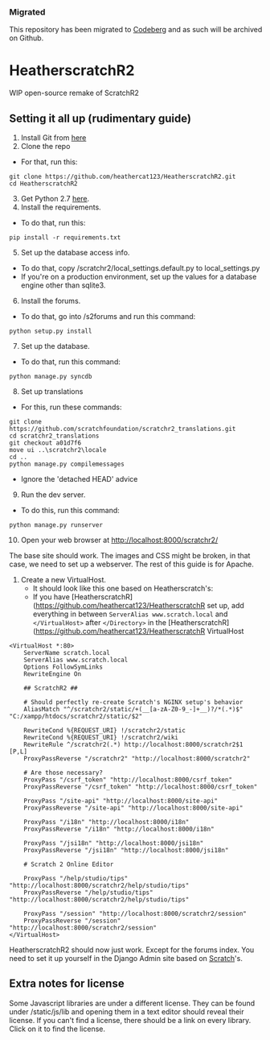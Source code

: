 ### Migrated
This repository has been migrated to [Codeberg](https://codeberg.org/heathercat123/HeatherscratchR2) and as such will be archived on Github.

# HeatherscratchR2
WIP open-source remake of ScratchR2

## Setting it all up (rudimentary guide)
1. Install Git from [here](https://git-scm.com/)
2. Clone the repo
  - For that, run this:
```
git clone https://github.com/heathercat123/HeatherscratchR2.git
cd HeatherscratchR2
```
3. Get Python 2.7 [here](https://www.python.org/downloads/release/python-2718/).
4. Install the requirements.
  - To do that, run this:
```
pip install -r requirements.txt
```
5. Set up the database access info.
  - To do that, copy /scratchr2/local_settings.default.py to local_settings.py
  - If you're on a production environment, set up the values for a database engine other than sqlite3.
6. Install the forums.
  - To do that, go into /s2forums and run this command:
```
python setup.py install
```
7. Set up the database.
  - To do that, run this command:
```
python manage.py syncdb
```
8. Set up translations
  - For this, run these commands:
```
git clone https://github.com/scratchfoundation/scratchr2_translations.git
cd scratchr2_translations
git checkout a01d7f6
move ui ..\scratchr2\locale
cd ..
python manage.py compilemessages
```
  - Ignore the 'detached HEAD' advice
9. Run the dev server.
  - To do this, run this command:
```
python manage.py runserver
```
10. Open your web browser at [http://localhost:8000/scratchr2/](http://localhost:8000/scratchr2/)

The base site should work. The images and CSS might be broken, in that case, we need to set up a webserver. The rest of this guide is for Apache.

1. Create a new VirtualHost.
   - It should look like this one based on Heatherscratch's:
   - If you have [HeatherscratchR](https://github.com/heathercat123/HeatherscratchR set up, add everything in between `ServerAlias www.scratch.local` and `</VirtualHost>` after `</Directory>` in the [HeatherscratchR](https://github.com/heathercat123/HeatherscratchR VirtualHost
```
<VirtualHost *:80>
    ServerName scratch.local
    ServerAlias www.scratch.local
    Options FollowSymLinks
    RewriteEngine On

    ## ScratchR2 ##

    # Should perfectly re-create Scratch's NGINX setup's behavior
    AliasMatch "^/scratchr2/static/+(__[a-zA-Z0-9_-]+__)?/*(.*)$" "C:/xampp/htdocs/scratchr2/static/$2"

    RewriteCond %{REQUEST_URI} !/scratchr2/static
    RewriteCond %{REQUEST_URI} !/scratchr2/wiki
    RewriteRule ^/scratchr2(.*) http://localhost:8000/scratchr2$1 [P,L]
    ProxyPassReverse "/scratchr2" "http://localhost:8000/scratchr2"

    # Are those necessary?
    ProxyPass "/csrf_token" "http://localhost:8000/csrf_token"
    ProxyPassReverse "/csrf_token" "http://localhost:8000/csrf_token"

    ProxyPass "/site-api" "http://localhost:8000/site-api"
    ProxyPassReverse "/site-api" "http://localhost:8000/site-api"

    ProxyPass "/i18n" "http://localhost:8000/i18n"
    ProxyPassReverse "/i18n" "http://localhost:8000/i18n"

    ProxyPass "/jsi18n" "http://localhost:8000/jsi18n"
    ProxyPassReverse "/jsi18n" "http://localhost:8000/jsi18n"

    # Scratch 2 Online Editor

    ProxyPass "/help/studio/tips" "http://localhost:8000/scratchr2/help/studio/tips"
    ProxyPassReverse "/help/studio/tips" "http://localhost:8000/scratchr2/help/studio/tips"

    ProxyPass "/session" "http://localhost:8000/scratchr2/session"
    ProxyPassReverse "/session" "http://localhost:8000/scratchr2/session"
</VirtualHost>

```
HeatherscratchR2 should now just work. Except for the forums index. You need to set it up yourself in the Django Admin site based on [Scratch](https://scratch.mit.edu/discuss)'s.

## Extra notes for license
Some Javascript libraries are under a different license. They can be found under /static/js/lib and opening them in a text editor should reveal their license. If you can't find a license, there should be a link on every library. Click on it to find the license.
